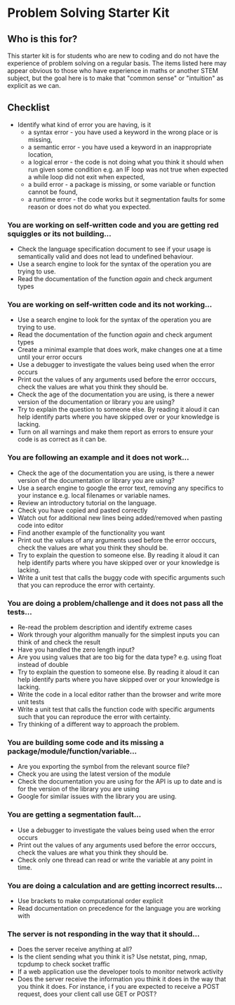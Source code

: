 # Problem Solving Starter Kit

## Who is this for?

This starter kit is for students who are new to coding and do not have the experience of problem solving on a regular basis.  The items listed here may appear obvious to those who have experience in maths or another STEM subject, but the goal here is to make that "common sense" or "intuition" as explicit as we can.

## Checklist

* Identify what kind of error you are having, is it 
  * a syntax error - you have used a keyword in the wrong place or is missing, 
  * a semantic error - you have used a keyword in an inappropriate location, 
  * a logical error - the code is not doing what you think it should when run given some condition e.g. an IF loop was not true when expected a while loop did not exit when expected,
  * a build error - a package is missing, or some variable or function cannot be found,
  * a runtime error - the code works but it segmentation faults for some reason or does not do what you expected.

### You are working on self-written code and you are getting red squiggles or its not building...

* Check the language specification document to see if your usage is semantically valid and does not lead to undefined behaviour.
* Use a search engine to look for the syntax of the operation you are trying to use.
* Read the documentation of the function _again_ and check argument types

### You are working on self-written code and its not working...

* Use a search engine to look for the syntax of the operation you are trying to use.
* Read the documentation of the function _again_ and check argument types
* Create a minimal example that does work, make changes one at a time until your error occurs
* Use a debugger to investigate the values being used when the error occurs
* Print out the values of any arguments used before the error occcurs, check the values are what you think they should be.
* Check the age of the documentation you are using, is there a newer version of the documentation or library you are using?
* Try to explain the question to someone else.  By reading it aloud it can help identify parts where you have skipped over or your knowledge is lacking.
* Turn on all warnings and make them report as errors to ensure your code is as correct as it can be.

### You are following an example and it does not work...

* Check the age of the documentation you are using, is there a newer version of the documentation or library you are using?
* Use a search engine to google the error text, removing any specifics to your instance e.g. local filenames or variable names.
* Review an introductory tutorial on the language.
* Check you have copied and pasted correctly
* Watch out for additional new lines being added/removed when pasting code into editor
* Find another example of the functionality you want
* Print out the values of any arguments used before the error occcurs, check the values are what you think they should be.
* Try to explain the question to someone else.  By reading it aloud it can help identify parts where you have skipped over or your knowledge is lacking.
* Write a unit test that calls the buggy code with specific arguments such that you can reproduce the error with certainty.

### You are doing a problem/challenge and it does not pass all the tests...

* Re-read the problem description and identify extreme cases
* Work through your algorithm manually for the simplest inputs you can think of and check the result
* Have you handled the zero length input?
* Are you using values that are too big for the data type? e.g. using float instead of double
* Try to explain the question to someone else.  By reading it aloud it can help identify parts where you have skipped over or your knowledge is lacking.
* Write the code in a local editor rather than the browser and write more unit tests
* Write a unit test that calls the function code with specific arguments such that you can reproduce the error with certainty.
* Try thinking of a different way to approach the problem.

### You are building some code and its missing a package/module/function/variable...

* Are you exporting the symbol from the relevant source file?
* Check you are using the latest version of the module
* Check the documentation you are using for the API is up to date and is for the version of the library you are using
* Google for similar issues with the library you are using.

### You are getting a segmentation fault...

* Use a debugger to investigate the values being used when the error occurs
* Print out the values of any arguments used before the error occcurs, check the values are what you think they should be.
* Check only one thread can read or write the variable at any point in time.

### You are doing a calculation and are getting incorrect results...

* Use brackets to make computational order explicit
* Read documentation on precedence for the language you are working with

### The server is not responding in the way that it should...

* Does the server receive anything at all?  
* Is the client sending what you think it is?  Use netstat, ping, nmap, tcpdump to check socket traffic
* If a web application use the developer tools to monitor network activity
* Does the server receive the information you think it does in the way that you think it does.  For instance, i f you are expected to receive a POST request, does your client call use GET or POST?
